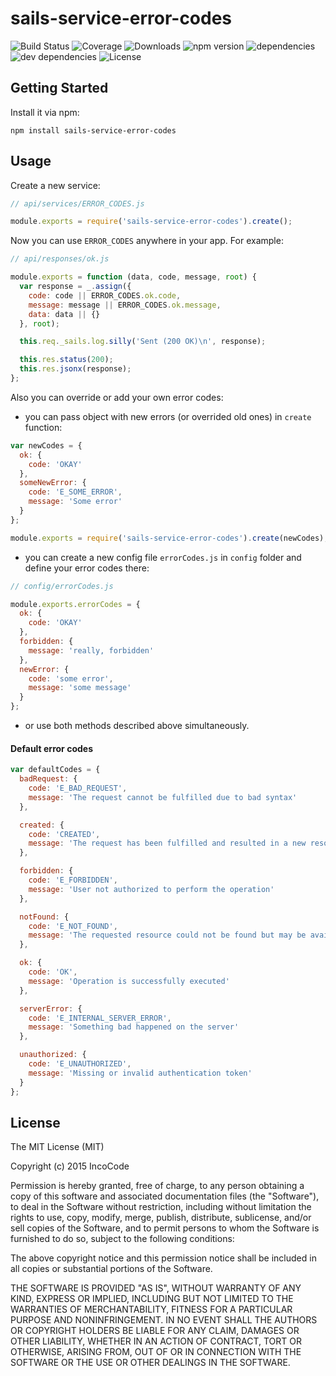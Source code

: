 # sails-service-error-codes

![Build Status](https://img.shields.io/travis/IncoCode/sails-service-error-codes.svg) ![Coverage](https://img.shields.io/coveralls/IncoCode/sails-service-error-codes.svg) ![Downloads](https://img.shields.io/npm/dm/sails-service-error-codes.svg) ![npm version](https://img.shields.io/npm/v/sails-service-error-codes.svg) ![dependencies](https://img.shields.io/david/IncoCode/sails-service-error-codes.svg) ![dev dependencies](https://img.shields.io/david/dev/IncoCode/sails-service-error-codes.svg) ![License](https://img.shields.io/npm/l/sails-service-error-codes.svg)



## Getting Started

Install it via npm:

```shell
npm install sails-service-error-codes
```

## Usage

Create a new service:
```javascript
// api/services/ERROR_CODES.js

module.exports = require('sails-service-error-codes').create();
```

Now you can use ```ERROR_CODES``` anywhere in your app. For example:
```javascript
// api/responses/ok.js

module.exports = function (data, code, message, root) {
  var response = _.assign({
    code: code || ERROR_CODES.ok.code,
    message: message || ERROR_CODES.ok.message,
    data: data || {}
  }, root);

  this.req._sails.log.silly('Sent (200 OK)\n', response);

  this.res.status(200);
  this.res.jsonx(response);
};
```

Also you can override or add your own error codes:

- you can pass object with new errors (or overrided old ones) in ```create``` function:
```javascript
var newCodes = {
  ok: {
    code: 'OKAY'
  },
  someNewError: {
    code: 'E_SOME_ERROR',
    message: 'Some error'
  }
};

module.exports = require('sails-service-error-codes').create(newCodes);
```
- you can create a new config file ```errorCodes.js``` in ```config``` folder and define your error codes there:
```javascript
// config/errorCodes.js

module.exports.errorCodes = {
  ok: {
    code: 'OKAY'
  },
  forbidden: {
    message: 'really, forbidden'
  },
  newError: {
    code: 'some error',
    message: 'some message'
  }
};

```
- or use both methods described above simultaneously.

#### Default error codes
```javascript
var defaultCodes = {
  badRequest: {
    code: 'E_BAD_REQUEST',
    message: 'The request cannot be fulfilled due to bad syntax'
  },

  created: {
    code: 'CREATED',
    message: 'The request has been fulfilled and resulted in a new resource being created'
  },

  forbidden: {
    code: 'E_FORBIDDEN',
    message: 'User not authorized to perform the operation'
  },

  notFound: {
    code: 'E_NOT_FOUND',
    message: 'The requested resource could not be found but may be available again in the future'
  },

  ok: {
    code: 'OK',
    message: 'Operation is successfully executed'
  },

  serverError: {
    code: 'E_INTERNAL_SERVER_ERROR',
    message: 'Something bad happened on the server'
  },

  unauthorized: {
    code: 'E_UNAUTHORIZED',
    message: 'Missing or invalid authentication token'
  }
};
```

## License

The MIT License (MIT)

Copyright (c) 2015 IncoCode

Permission is hereby granted, free of charge, to any person obtaining a copy
of this software and associated documentation files (the "Software"), to deal
in the Software without restriction, including without limitation the rights
to use, copy, modify, merge, publish, distribute, sublicense, and/or sell
copies of the Software, and to permit persons to whom the Software is
furnished to do so, subject to the following conditions:

The above copyright notice and this permission notice shall be included in all
copies or substantial portions of the Software.

THE SOFTWARE IS PROVIDED "AS IS", WITHOUT WARRANTY OF ANY KIND, EXPRESS OR
IMPLIED, INCLUDING BUT NOT LIMITED TO THE WARRANTIES OF MERCHANTABILITY,
FITNESS FOR A PARTICULAR PURPOSE AND NONINFRINGEMENT. IN NO EVENT SHALL THE
AUTHORS OR COPYRIGHT HOLDERS BE LIABLE FOR ANY CLAIM, DAMAGES OR OTHER
LIABILITY, WHETHER IN AN ACTION OF CONTRACT, TORT OR OTHERWISE, ARISING FROM,
OUT OF OR IN CONNECTION WITH THE SOFTWARE OR THE USE OR OTHER DEALINGS IN THE
SOFTWARE.

